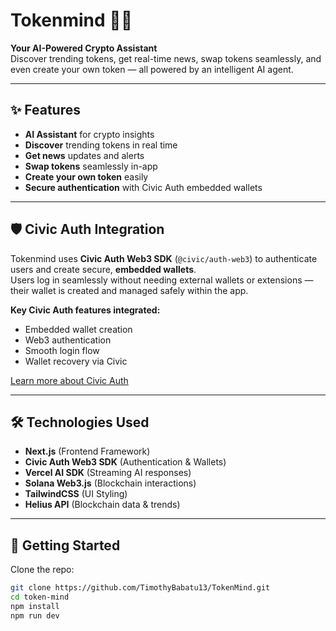 # Tokenmind 🧠💎
**Your AI-Powered Crypto Assistant**  
Discover trending tokens, get real-time news, swap tokens seamlessly, and even create your own token — all powered by an intelligent AI agent.

---

## ✨ Features

- **AI Assistant** for crypto insights
- **Discover** trending tokens in real time
- **Get news** updates and alerts
- **Swap tokens** seamlessly in-app
- **Create your own token** easily
- **Secure authentication** with Civic Auth embedded wallets

---

## 🛡️ Civic Auth Integration

Tokenmind uses **Civic Auth Web3 SDK** (`@civic/auth-web3`) to authenticate users and create secure, **embedded wallets**.  
Users log in seamlessly without needing external wallets or extensions — their wallet is created and managed safely within the app.

**Key Civic Auth features integrated:**
- Embedded wallet creation
- Web3 authentication
- Smooth login flow
- Wallet recovery via Civic

[Learn more about Civic Auth](https://www.civic.com/auth/)

---

## 🛠️ Technologies Used

- **Next.js** (Frontend Framework)
- **Civic Auth Web3 SDK** (Authentication & Wallets)
- **Vercel AI SDK** (Streaming AI responses)
- **Solana Web3.js** (Blockchain interactions)
- **TailwindCSS** (UI Styling)
- **Helius API** (Blockchain data & trends)

---

## 🚀 Getting Started

Clone the repo:

```bash
git clone https://github.com/TimothyBabatu13/TokenMind.git
cd token-mind
npm install
npm run dev
